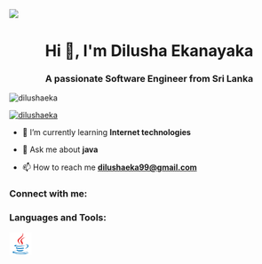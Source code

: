 <img src = "https://cdn.pixabay.com/photo/2021/08/04/13/06/software-developer-6521720__340.jpg">
<h1 align="center">Hi 👋, I'm Dilusha Ekanayaka</h1>
<h3 align="center">A passionate Software Engineer from Sri Lanka</h3>

<p align="left"> <img src="https://komarev.com/ghpvc/?username=dilushaeka&label=Profile%20views&color=0e75b6&style=flat" alt="dilushaeka" /> </p>

<p align="left"> <a href="https://github.com/ryo-ma/github-profile-trophy"><img src="https://github-profile-trophy.vercel.app/?username=dilushaeka" alt="dilushaeka" /></a> </p>

- 🌱 I’m currently learning **Internet technologies**

- 💬 Ask me about **java**

- 📫 How to reach me **dilushaeka99@gmail.com**

<h3 align="left">Connect with me:</h3>
<p align="left">
</p>

<h3 align="left">Languages and Tools:</h3>
<p align="left"> <a href="https://www.java.com" target="_blank" rel="noreferrer"> <img src="https://raw.githubusercontent.com/devicons/devicon/master/icons/java/java-original.svg" alt="java" width="40" height="40"/> </a> </p>
